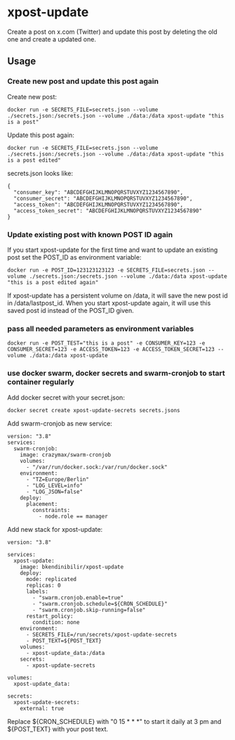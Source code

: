 # xpost-update

Create a post on x.com (Twitter) and update this post by deleting the old one and create a updated one.

## Usage

### Create new post and update this post again

Create new post:

`docker run -e SECRETS_FILE=secrets.json --volume ./secrets.json:/secrets.json --volume ./data:/data xpost-update "this is a post"`

Update this post again:

`docker run -e SECRETS_FILE=secrets.json --volume ./secrets.json:/secrets.json --volume ./data:/data xpost-update "this is a post edited"`

secrets.json looks like:

```
{
  "consumer_key": "ABCDEFGHIJKLMNOPQRSTUVXYZ1234567890",
  "consumer_secret": "ABCDEFGHIJKLMNOPQRSTUVXYZ1234567890",
  "access_token": "ABCDEFGHIJKLMNOPQRSTUVXYZ1234567890",
  "access_token_secret": "ABCDEFGHIJKLMNOPQRSTUVXYZ1234567890"
}
```

### Update existing post with known POST ID again

If you start xpost-update for the first time and want to update an existing post set the POST_ID as environment variable:

`docker run -e POST_ID=123123123123 -e SECRETS_FILE=secrets.json --volume ./secrets.json:/secrets.json --volume ./data:/data xpost-update "this is a post edited again"`

If xpost-update has a persistent volume on /data, it will save the new post id in /data/lastpost_id. When you start xpost-update again, it will use this saved post id instead of the POST_ID given.

### pass all needed parameters as environment variables

`docker run -e POST_TEST="this is a post" -e CONSUMER_KEY=123 -e CONSUMER_SECRET=123 -e ACCESS_TOKEN=123 -e ACCESS_TOKEN_SECRET=123 --volume ./data:/data xpost-update`

### use docker swarm, docker secrets and swarm-cronjob to start container regularly

Add docker secret with your secret.json:

```
docker secret create xpost-update-secrets secrets.jsons
```

Add swarm-cronjob as new service:

```
version: "3.8"
services:
  swarm-cronjob:
    image: crazymax/swarm-cronjob
    volumes:
      - "/var/run/docker.sock:/var/run/docker.sock"
    environment:
      - "TZ=Europe/Berlin"
      - "LOG_LEVEL=info"
      - "LOG_JSON=false"
    deploy:
      placement:
        constraints:
          - node.role == manager
```

Add new stack for xpost-update:

```
version: "3.8"

services:
  xpost-update:
    image: bkendinibilir/xpost-update
    deploy:
      mode: replicated
      replicas: 0
      labels:
        - "swarm.cronjob.enable=true"
        - "swarm.cronjob.schedule=${CRON_SCHEDULE}"
        - "swarm.cronjob.skip-running=false"
      restart_policy:
        condition: none
    environment:
      - SECRETS_FILE=/run/secrets/xpost-update-secrets
      - POST_TEXT=${POST_TEXT}
    volumes:
      - xpost-update_data:/data
    secrets:
      - xpost-update-secrets

volumes:
  xpost-update_data:

secrets:
  xpost-update-secrets:
    external: true
```

Replace ${CRON_SCHEDULE} with "0 15 \* \* \*" to start it daily at 3 pm and ${POST_TEXT} with your post text.
